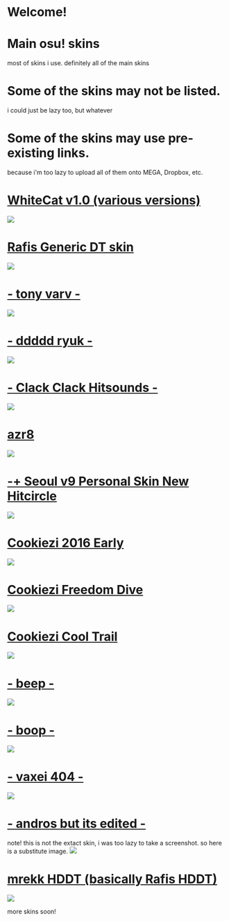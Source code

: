 # Welcome!

# Main osu! skins
most of skins i use. definitely all of the main skins

# Some of the skins may not be listed. 
i could just be lazy too, but whatever

# Some of the skins may use pre-existing links.
because i'm too lazy to upload all of them onto MEGA, Dropbox, etc. 

# [WhiteCat v1.0 (various versions)](https://mega.nz/folder/Id8FHaxY#wm4NCpJ5SEPjiY5MGH-0Iw/file/gENgzKKL)
![](https://skins.osuck.net/uploads/posts/2019-11/1573897221_3.jpg)

# [Rafis Generic DT skin](https://www.dropbox.com/s/mj8snq3xz4rx15y/Rafis%20Generic%20DT%20skin.osk?dl=0)
![](https://osu.ppy.sh/ss/14372487/7fb3)

# [- tony varv -](https://www.dropbox.com/s/dnmlk2cyz89aimh/tony%20varv.osk?dl=0)
![](https://osu.ppy.sh/ss/15626158/88a1)

# [- ddddd ryuk -](http://puu.sh/DD1aK/53a5aa7cc4.osk)
![](https://osu.ppy.sh/ss/13333232)

# [- Clack Clack Hitsounds -](https://www.dropbox.com/s/x6uoux9vmr2pn0i/-%20Rafis%20but%20Clack-.osk?dl=0)
![](https://osu.ppy.sh/ss/14569969/d01a)

# [azr8](https://mizaruyea.s-ul.eu/Qt8mKVop)
![](https://i.imgur.com/teld9tV.png)

# [-+ Seoul v9 Personal Skin New Hitcircle](https://shigeskinss.s-ul.eu/r3gxsaDo)
![](https://i.imgur.com/wblSU48.png)

# [Cookiezi 2016 Early](https://circle-people.com/wp-content/Skins/Cookiezi/Cookiezi%2017%202016-02-27.osk)
![](https://shigeskinss.s-ul.eu/QCnNRWem)

# [Cookiezi Freedom Dive](http://bit.ly/2U17zbc)
![](https://i.imgur.com/YYu703z.png)

# [Cookiezi Cool Trail](https://circle-people.com/wp-content/Skins/Cookiezi/Cookiezi%2021.4%202017-02-24.osk)
![](https://shigeskinss.s-ul.eu/nIUthg2e)

# [- beep -](https://www.dropbox.com/s/h5chgecj4r089d5/Beep.osk?dl=0)
![](https://pbs.twimg.com/media/EY06NIhUYAACn9o.jpg:large)

# [- boop -](https://cdn.discordapp.com/attachments/427214130756452353/697696460267061319/boop.osk)
![](https://osu.ppy.sh/ss/14733957/6cce)

# [- vaxei 404 -](https://mega.nz/file/hzAHnYrb#nLbTxK29IrqTj5mZl4Yob9ZLYh1PeW2LUC6W0y5mGrQ)
![](https://osu.ppy.sh/ss/13488989/a76a)

# [- andros but its edited -](https://www.dropbox.com/s/czcg38gyz6p04e7/andros%20edit.osk?dl=0)
note! this is not the extact skin, i was too lazy to  take a screenshot. so here is a substitute image.
![](https://skins.osuck.net/uploads/posts/2019-07/1561977645_screenshot5556.jpg)

# [mrekk HDDT (basically Rafis HDDT)](https://drive.google.com/u/0/uc?export=download&confirm=e5ti&id=1x21RntTvG_XLiz7SFXuFIQc6NWuOOfsf)
![](https://i.imgur.com/YULitvx.png)

more skins soon!
